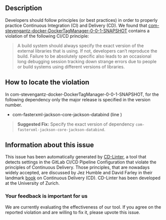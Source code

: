 
## Description
Developers should follow principles (or best practices) in order to properly practice Continuous Integration (CI) and Delivery (CD).
We found that [com-stevengantz-docker-DockerTagManager-0-0-1-SNAPSHOT](https://gitlab.com/StevenPG/DockerTagManager/blob/master/.gitlab-ci.yml) contains a violation of the following CI/CD principle:

> A build system should always specify the exact version of the external libraries that is using.
If not, developers can’t reproduce the build. Failure to be absolutely specific also leads to an occasional long debugging session tracking down strange errors due to people or build systems using different versions of libraries.

## How to locate the violation

In com-stevengantz-docker-DockerTagManager-0-0-1-SNAPSHOT, for the following dependency only the major release is specified in the version number.

* com-fasterxml-jackson-core-jackson-databind (line )

> **Suggested Fix:** Specify the exact version of dependency `com-fasterxml-jackson-core-jackson-databind`.

## Information about this issue

This issue has been automatically generated by [CD-Linter](https://gitlab.com/Jancso/configuration-analytics), a tool that detects settings in the GitLab CI/CD Pipeline Configuration that violate the principles of Continuous Delivery. Those principles, that are nowadays widely accepted, are discussed by Jez Humble and David Farley in their landmark [book](https://www.oreilly.com/library/view/continuous-delivery-reliable/9780321670250/) on Continuous Delivery (CD). CD-Linter has been developed at the University of Zurich.

### Your feedback is important for us
We are currently evaluating the effectiveness of our tool. If you agree on the reported violation and are willing to fix it, please upvote this issue.